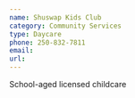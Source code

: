 ```yaml
---
name: Shuswap Kids Club
category: Community Services
type: Daycare
phone: 250-832-7811
email: 
url: 
---
```


School-aged licensed childcare